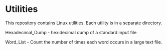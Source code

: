 # Utilities

This repository contains Linux utilities.  Each utility is in a separate directory.

Hexadecimal_Dump - hexidecimal dump of a standard input file

Word_List - Count the number of times each word occurs in a large text file.
